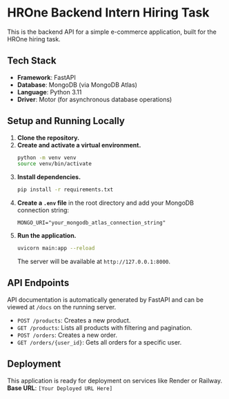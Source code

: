 # HROne Backend Intern Hiring Task

This is the backend API for a simple e-commerce application, built for the HROne hiring task.

## Tech Stack
- **Framework**: FastAPI
- **Database**: MongoDB (via MongoDB Atlas)
- **Language**: Python 3.11
- **Driver**: Motor (for asynchronous database operations)

## Setup and Running Locally

1.  **Clone the repository.**
2.  **Create and activate a virtual environment.**
    ```bash
    python -m venv venv
    source venv/bin/activate
    ```
3.  **Install dependencies.**
    ```bash
    pip install -r requirements.txt
    ```
4.  **Create a `.env` file** in the root directory and add your MongoDB connection string:
    ```
    MONGO_URI="your_mongodb_atlas_connection_string"
    ```
5.  **Run the application.**
    ```bash
    uvicorn main:app --reload
    ```
    The server will be available at `http://127.0.0.1:8000`.

## API Endpoints
API documentation is automatically generated by FastAPI and can be viewed at `/docs` on the running server.

- `POST /products`: Creates a new product.
- `GET /products`: Lists all products with filtering and pagination.
- `POST /orders`: Creates a new order.
- `GET /orders/{user_id}`: Gets all orders for a specific user.

## Deployment
This application is ready for deployment on services like Render or Railway.
**Base URL**: `[Your Deployed URL Here]`